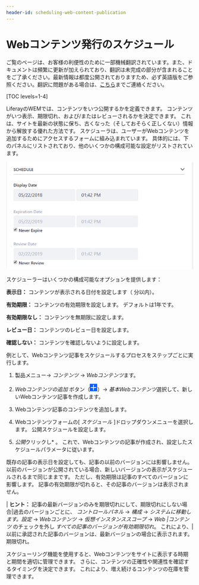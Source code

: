 ```yaml
---
header-id: scheduling-web-content-publication
---
```


# Webコンテンツ発行のスケジュール

<p class="alert alert-info"><span class="wysiwyg-color-blue120">ご覧のページは、お客様の利便性のために一部機械翻訳されています。また、ドキュメントは頻繁に更新が加えられており、翻訳は未完成の部分が含まれることをご了承ください。最新情報は都度公開されておりますため、必ず英語版をご参照ください。翻訳に問題がある場合は、<a href="mailto:support-content-jp@liferay.com">こちら</a>までご連絡ください。</span></p>

[TOC levels=1-4]

LiferayのWEMでは、コンテンツをいつ公開するかを定義できます。 コンテンツがいつ表示、期限切れ、および/またはレビューされるかを決定できます。 これは、サイトを最新の状態に保ち、古くなった（そしておそらく正しくない）情報から解放する優れた方法です。 スケジューラは、ユーザーがWebコンテンツを追加するためにアクセスするフォームに組み込まれています。 具体的には、下のパネルにリストされており、他のいくつかの構成可能な設定がリストされています。

![図1：Webコンテンツスケジューラーは、ページの右側のパネルから簡単にアクセスできます。](../../../../images/web-content-schedule.png)

スケジューラーはいくつかの構成可能なオプションを提供します：

**表示日：** コンテンツが表示される日付を設定します（ </strong>分以内）。

**有効期限：** コンテンツの有効期限を設定します。 デフォルトは1年です。

**有効期限なし：** コンテンツを無期限に設定します。

**レビュー日：** コンテンツのレビュー日を設定します。

**確認しない：** コンテンツを確認しないように設定します。

例として、Webコンテンツ記事をスケジュールするプロセスをステップごとに実行します。

1.  製品メニュー→ *コンテンツ* → *Webコンテンツ*ます。

2.  *Webコンテンツの追加* ボタン（![Add](../../../../images/icon-add.png)）→ *基本Webコンテンツ*選択して、新しいWebコンテンツ記事を作成します。

3.  Webコンテンツ記事のコンテンツを追加します。

4.  Webコンテンツフォームの[ *スケジュール* ]ドロップダウンメニューを選択します。 公開スケジュールを設定します。

5.  *公開*クリックし* 。 これで、Webコンテンツの記事が作成され、設定したスケジュールパラメータに従います。</p></li> </ol>

既存の記事の表示日を設定しても、記事の以前のバージョンには影響しません。 以前のバージョンが公開されている場合、新しいバージョンの表示がスケジュールされるまで同じままです。 ただし、有効期限は記事のすべてのバージョンに影響します。 記事の有効期限が切れると、その記事のバージョンは表示されません。

| **ヒント：** 記事の最新バージョンのみを期限切れにして、期限切れにしない場合|過去のバージョンごとに、 *コントロールパネル* → *構成* → *システムに移動します。設定* → *Webコンテンツ* → *仮想インスタンススコープ* → *Web |コンテンツ* のチェックを外し *すべての記事のバージョンが有効期限切れ*。 これにより、|以前に承認された記事のバージョンは、最新バージョンの場合に表示されます。期限切れ。

スケジューリング機能を使用すると、Webコンテンツをサイトに表示する時期と期間を適切に管理できます。 さらに、コンテンツの正確性や関連性を確認するタイミングを決定できます。 これにより、増え続けるコンテンツの在庫を管理できます。
